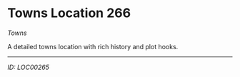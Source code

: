 # Towns Location 266

*Towns*

A detailed towns location with rich history and plot hooks.

---
*ID: LOC00265*